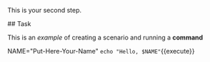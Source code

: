 This is your second step.

## Task

This is an _example_ of creating a scenario and running a **command**

NAME="Put-Here-Your-Name"
`echo "Hello, $NAME"`{{execute}}
